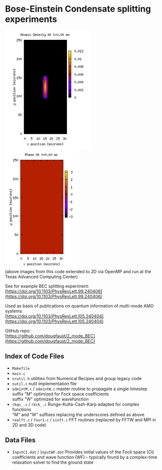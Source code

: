 # Bose-Einstein Condensate splitting experiments    

<img src="./images/Num_Density.gif"><img src="./images/Phase.gif">    
(above images from this code extended to 2D via OpenMP and run at the Texas Advanced Computing Center)    

See for example BEC splitting experiment:    
[https://doi.org/10.1103/PhysRevLett.99.240406](https://doi.org/10.1103/PhysRevLett.99.240406)    

Used as basis of publications on quantum information of multi-mode AMO systems:    
[https://doi.org/10.1103/PhysRevLett.105.240404](https://doi.org/10.1103/PhysRevLett.105.240404)    

GitHub repo:   
[https://github.com/dougfaust/2_mode_BEC](https://github.com/dougfaust/2_mode_BEC)    

## Index of Code Files
* ``Makefile``
* ``main.c``
* ``nrutil.h``
    utilities from Numerical Recipes and group legacy code
* ``nutil.c``
    nutil implementation file
* ``odeintM.c`` / ``odeintW.c``
    master routine to propagate a single timestep  
    suffix "M" optimized for Fock space coefficients  
    suffix "W" optimized for wavefunction  
* ``rkqs_.c`` / ``rkck_.c``
    Runge-Kutta-Cash-Karp adapted for complex functions   
    "M" and "W" suffixes replacing the underscores defined as above   
* ``realft.c`` / ``four1.c`` / ``sinft.c``
    FFT routines (replaced by FFTW and MPI in 2D and 3D code)
  
## Data Files
* ``InputCI.dat`` / ``InputWF.dat``
    Provides initial values of the Fock space (CI) coefficients and wave function (WF) - 
    typically found by a complex-time relaxation solver to find the ground state
 
